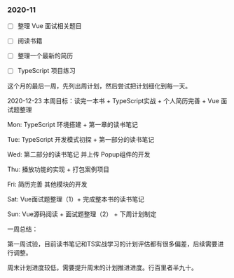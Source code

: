 ### 2020-11

 - [ ] 整理 Vue 面试相关题目

 - [ ] 阅读书籍

 - [ ] 整理一个最新的简历

 - [ ] TypeScript 项目练习

这个月的最后一周，先列出周计划，然后尝试把计划细化到每一天。

2020-12-23 本周目标：读完一本书 + TypeScript实战 + 个人简历完善 + Vue 面试题整理

Mon: TypeScript 环境搭建 + 第一章的读书笔记

Tue: TypeScript 开发模式初探 + 第一部分的读书笔记

Wed: 第二部分的读书笔记 并上传 Popup组件的开发

Thu: 播放功能的实现 + 打包案例项目

Fri: 简历完善 其他模块的开发

Sat: Vue面试题整理（1）+ 完成整本书的读书笔记

Sun: Vue源码阅读 + 面试题整理（2） + 下周计划制定

一周总结：

第一周试验，目前读书笔记和TS实战学习的计划评估都有很多偏差，后续需要进行调整。

周末计划进度较低，需要提升周末的计划推进进度。行百里者半九十。